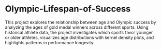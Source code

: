 # Olympic-Lifespan-of-Success
This project explores the relationship between age and Olympic success by analyzing the ages of gold medal winners across different sports. Using historical athlete data, the project investigates which sports favor younger or older athletes, visualizes age distributions with kernel density plots, and highlights patterns in performance longevity.
